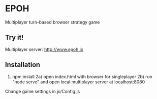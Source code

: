 # EPOH

Multiplayer turn-based browser strategy game

## Try it! ##

Multiplayer server: http://www.epoh.io

## Installation ##

1) npm install
2a) open index.html with browser for singleplayer
2b) run "node serve" and open local multiplayer server at localhost:8080

Change game settings in js/Config.js
